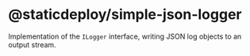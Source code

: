 # @staticdeploy/simple-json-logger

Implementation of the `ILogger` interface, writing JSON log objects to an output
stream.
